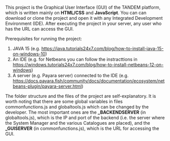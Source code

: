 This project is the Graphical User Interface (GUI) of the TANDEM platform, which is written mainly on **HTML/CSS** and **JavaScript**. You can can download or clone the project and open it with any Integrated Development Environment (IDE). After executing the project in your server, any user who has the URL can access the GUI.

Prerequisites for running the project: 
1. JAVA 15 (e.g. https://java.tutorials24x7.com/blog/how-to-install-java-15-on-windows-10)
2. An IDE (e.g. for Netbeans you can follow the instracttions in https://windows.tutorials24x7.com/blog/how-to-install-netbeans-12-on-windows)
3. A server (e.g. Payara server) connected to the IDE (e.g. https://docs.payara.fish/community/docs/documentation/ecosystem/netbeans-plugin/payara-server.html)

The folder structure and the files of the project are self-explanatory. It is worth noting that there are some global variables in files commonfunctions.js and globaltools.js which can be changed by the developer. The most important ones are the **_BACKENDSERVER** (in globaltools.js), which is the IP and port of the backend (i.e. the server where the System Manager and the various Catalogues are placed), and the **_GUISERVER** (in commonfunctions.js), which is the URL for accessing the GUI.
